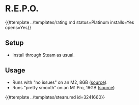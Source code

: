 # R.E.P.O.

{{#template ../templates/rating.md status=Platinum installs=Yes opens=Yes}}

## Setup

- Install through Steam as usual.

## Usage

- Runs with "no issues" on an M2, 8GB ([source](https://discord.com/channels/1115955071549702235/1349142192806957178/1349537465769136210)).
- Runs "pretty smooth" on an M1 Pro, 16GB ([source](https://discord.com/channels/1115955071549702235/1349142192806957178/1349828474138918942))

{{#template ../templates/steam.md id=3241660}}
